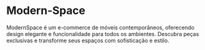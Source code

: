 # Modern-Space
ModernSpace é um e-commerce de móveis contemporâneos, oferecendo design elegante e funcionalidade para todos os ambientes. Descubra peças exclusivas e transforme seus espaços com sofisticação e estilo.
